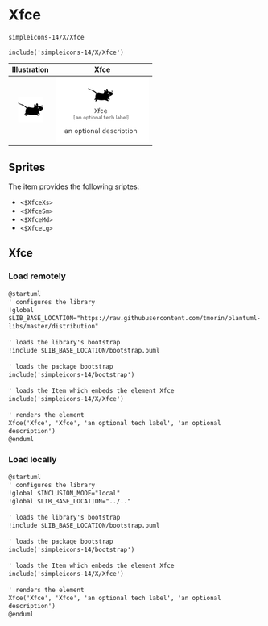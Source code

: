 # Xfce


```text
simpleicons-14/X/Xfce
```

```text
include('simpleicons-14/X/Xfce')
```



| Illustration | Xfce |
| :---: | :---: |
| ![illustration for Illustration](../../simpleicons-14/X/Xfce.png) | ![illustration for Xfce](../../simpleicons-14/X/Xfce.Local.png) |



## Sprites
The item provides the following sriptes:

- `<$XfceXs>`
- `<$XfceSm>`
- `<$XfceMd>`
- `<$XfceLg>`





## Xfce

### Load remotely
```plantuml
@startuml
' configures the library
!global $LIB_BASE_LOCATION="https://raw.githubusercontent.com/tmorin/plantuml-libs/master/distribution"

' loads the library's bootstrap
!include $LIB_BASE_LOCATION/bootstrap.puml

' loads the package bootstrap
include('simpleicons-14/bootstrap')

' loads the Item which embeds the element Xfce
include('simpleicons-14/X/Xfce')

' renders the element
Xfce('Xfce', 'Xfce', 'an optional tech label', 'an optional description')
@enduml
```

### Load locally
```plantuml
@startuml
' configures the library
!global $INCLUSION_MODE="local"
!global $LIB_BASE_LOCATION="../.."

' loads the library's bootstrap
!include $LIB_BASE_LOCATION/bootstrap.puml

' loads the package bootstrap
include('simpleicons-14/bootstrap')

' loads the Item which embeds the element Xfce
include('simpleicons-14/X/Xfce')

' renders the element
Xfce('Xfce', 'Xfce', 'an optional tech label', 'an optional description')
@enduml
```

